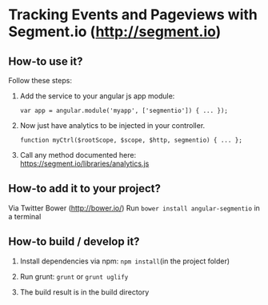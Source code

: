# Tracking Events and Pageviews with Segment.io (http://segment.io)

## How-to use it?

Follow these steps:

1) Add the service to your angular js app module:

	``var app = angular.module('myapp', ['segmentio']) {
		...
	});``


2) Now just have analytics to be injected in your controller.

	``function myCtrl($rootScope, $scope, $http, segmentio) {
	    ...
	};``

3) Call any method documented here: https://segment.io/libraries/analytics.js

## How-to add it to your project?

Via Twitter Bower (http://bower.io/) 
Run ``bower install angular-segmentio`` in a terminal

## How-to build / develop it?

1) Install dependencies via npm: ``npm install``(in the project folder)

2) Run grunt: ``grunt`` or ``grunt uglify``

3) The build result is in the build directory

